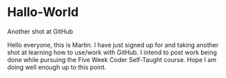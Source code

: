 # Hallo-World
Another shot at GitHub

Hello everyone, this is Martin.  I have just signed up for and taking another shot at learning how to use/work with GitHub. 
I intend to post work being done while pursuing the Five Week Coder Self-Taught course.  Hope I am doing well enough up to this point.
